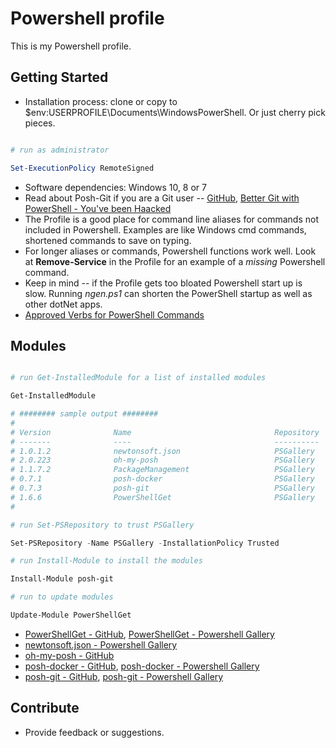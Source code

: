 # Powershell profile

This is my Powershell profile.

## Getting Started

* Installation process: clone or copy to $env:USERPROFILE\Documents\WindowsPowerShell.  Or just cherry pick pieces.

```powershell

# run as administrator

Set-ExecutionPolicy RemoteSigned

```

* Software dependencies: Windows 10, 8 or 7
* Read about Posh-Git if you are a Git user -- [GitHub](https://github.com/dahlbyk/posh-git), [Better Git with PowerShell - You've been Haacked](https://haacked.com/archive/2011/12/13/better-git-with-powershell.aspx/)
* The Profile is a good place for command line aliases for commands not included in Powershell. Examples are like Windows cmd commands, shortened commands to save on typing.
* For longer aliases or commands, Powershell functions work well.  Look at **Remove-Service** in the Profile for an example of a _missing_ Powershell command.
* Keep in mind -- if the Profile gets too bloated Powershell start up is slow. Running _ngen.ps1_ can shorten the PowerShell startup as well as other dotNet apps.
* [Approved Verbs for PowerShell Commands](https://docs.microsoft.com/en-us/powershell/developer/cmdlet/approved-verbs-for-windows-powershell-commands)

## Modules

```powershell

# run Get-InstalledModule for a list of installed modules

Get-InstalledModule

# ######## sample output ########
#
# Version              Name                                Repository           Description
# -------              ----                                ----------           -----------
# 1.0.1.2              newtonsoft.json                     PSGallery            Serialize/Deserialize Json
# 2.0.223              oh-my-posh                          PSGallery            Theming capabilities
# 1.1.7.2              PackageManagement                   PSGallery            PackageManagement
# 0.7.1                posh-docker                         PSGallery            Powershell tab completion
# 0.7.3                posh-git                            PSGallery            Provides prompt with Git status
# 1.6.6                PowerShellGet                       PSGallery            PowerShell module with commands
#

# run Set-PSRepository to trust PSGallery

Set-PSRepository -Name PSGallery -InstallationPolicy Trusted

# run Install-Module to install the modules

Install-Module posh-git

# run to update modules

Update-Module PowerShellGet

```

* [PowerShellGet - GitHub](https://github.com/PowerShell/PowerShellGet), [PowerShellGet - Powershell Gallery](https://www.powershellgallery.com/packages/PowerShellGet/1.6.7)
* [newtonsoft.json - Powershell Gallery](https://www.powershellgallery.com/packages/newtonsoft.json/1.0.1/Content/newtonsoft.json.psm1)
* [oh-my-posh - GitHub](https://github.com/JanDeDobbeleer/oh-my-posh)
* [posh-docker - GitHub](https://github.com/samneirinck/posh-docker), [posh-docker - Powershell Gallery](https://www.powershellgallery.com/packages/posh-docker/0.6.0)
* [posh-git - GitHub](https://github.com/dahlbyk/posh-git), [posh-git - Powershell Gallery](https://www.powershellgallery.com/packages/posh-git/0.7.1)

## Contribute

* Provide feedback or suggestions.
